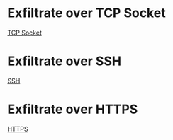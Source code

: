 # Exfiltrate over TCP Socket
[TCP Socket](../../Services/TCPSockets/README.md#Data-Exfiltration)

# Exfiltrate over SSH
[SSH](../../Services/SSH/README.md#Data-Exfiltration)

# Exfiltrate over HTTPS
[HTTPS](../../Services/HTTP_HTTPS/README.md#Data-Exfiltration)